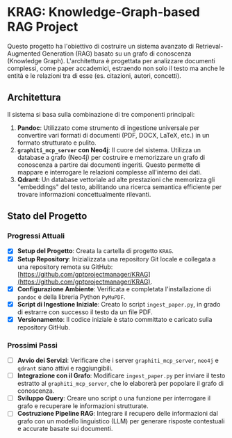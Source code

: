 
# KRAG: Knowledge-Graph-based RAG Project

Questo progetto ha l'obiettivo di costruire un sistema avanzato di Retrieval-Augmented Generation (RAG) basato su un grafo di conoscenza (Knowledge Graph). L'architettura è progettata per analizzare documenti complessi, come paper accademici, estraendo non solo il testo ma anche le entità e le relazioni tra di esse (es. citazioni, autori, concetti).

## Architettura

Il sistema si basa sulla combinazione di tre componenti principali:

1.  **Pandoc**: Utilizzato come strumento di ingestione universale per convertire vari formati di documenti (PDF, DOCX, LaTeX, etc.) in un formato strutturato e pulito.
2.  **`graphiti_mcp_server` con Neo4j**: Il cuore del sistema. Utilizza un database a grafo (Neo4j) per costruire e memorizzare un grafo di conoscenza a partire dai documenti ingeriti. Questo permette di mappare e interrogare le relazioni complesse all'interno dei dati.
3.  **Qdrant**: Un database vettoriale ad alte prestazioni che memorizza gli "embeddings" del testo, abilitando una ricerca semantica efficiente per trovare informazioni concettualmente rilevanti.

## Stato del Progetto

### Progressi Attuali

-   [x] **Setup del Progetto**: Creata la cartella di progetto `KRAG`.
-   [x] **Setup Repository**: Inizializzata una repository Git locale e collegata a una repository remota su GitHub: [https://github.com/gptprojectmanager/KRAG](https://github.com/gptprojectmanager/KRAG).
-   [x] **Configurazione Ambiente**: Verificata e completata l'installazione di `pandoc` e della libreria Python `PyMuPDF`.
-   [x] **Script di Ingestione Iniziale**: Creato lo script `ingest_paper.py`, in grado di estrarre con successo il testo da un file PDF.
-   [x] **Versionamento**: Il codice iniziale è stato committato e caricato sulla repository GitHub.

### Prossimi Passi

-   [ ] **Avvio dei Servizi**: Verificare che i server `graphiti_mcp_server`, `neo4j` e `qdrant` siano attivi e raggiungibili.
-   [ ] **Integrazione con il Grafo**: Modificare `ingest_paper.py` per inviare il testo estratto al `graphiti_mcp_server`, che lo elaborerà per popolare il grafo di conoscenza.
-   [ ] **Sviluppo Query**: Creare uno script o una funzione per interrogare il grafo e recuperare le informazioni strutturate.
-   [ ] **Costruzione Pipeline RAG**: Integrare il recupero delle informazioni dal grafo con un modello linguistico (LLM) per generare risposte contestuali e accurate basate sui documenti.
